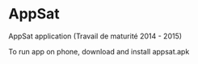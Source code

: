 # AppSat
AppSat application (Travail de maturité 2014 - 2015)

To run app on phone, download and install appsat.apk
